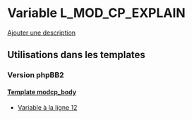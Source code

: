 # Variable L_MOD_CP_EXPLAIN
[Ajouter une description](https://fa-tvars.appspot.com/var/L_MOD_CP_EXPLAIN)

## Utilisations dans les templates

### Version phpBB2

#### [Template modcp_body](subsilver/modcp_body.md#readme)
* [Variable &agrave; la ligne 12](../subsilver/modcp_body.tpl#L12)